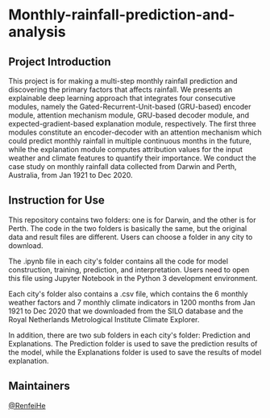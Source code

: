 # Monthly-rainfall-prediction-and-analysis

## Project Introduction

This project is for making a multi-step monthly rainfall prediction and discovering the primary factors that affects rainfall. We presents an explainable deep learning approach that integrates four consecutive modules, namely the Gated-Recurrent-Unit-based (GRU-based) encoder module, attention mechanism module, GRU-based decoder module, and expected-gradient-based explanation module, respectively. The first three modules constitute an encoder-decoder with an attention mechanism which could predict monthly rainfall in multiple continuous months in the future, while the explanation module computes attribution values for the input weather and climate features to quantify their importance. We conduct the case study on monthly rainfall data collected from Darwin and Perth, Australia, from Jan 1921 to Dec 2020. 

## Instruction for Use

This repository contains two folders: one is for Darwin, and the other is for Perth. The code in the two folders is basically the same, but the original data and result files are different. Users can choose a folder in any city to download.

The .ipynb file in each city's folder contains all the code for model construction, training, prediction, and interpretation. Users need to open this file using Jupyter Notebook in the Python 3 development environment.

Each city's folder also contains a .csv file, which contains the 6 monthly weather factors and 7 monthly climate indicators in 1200 months from Jan 1921 to Dec 2020 that we downloaded from the SILO database and the Royal Netherlands Metrological Institute Climate Explorer.

In addition, there are two sub folders in each city's folder: Prediction and Explanations. The Prediction folder is used to save the prediction results of the model, while the Explanations folder is used to save the results of model explanation.

## Maintainers
[@RenfeiHe](https://github.com/RenfeiHe)
